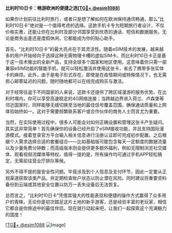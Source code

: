 **比利时10日卡：畅游欧洲的便捷之选[[TG💪+ @esim1088](https://t.me/s/esim1088)]**

如果你计划前往比利时旅行，或者只是想了解如何在欧洲保持通讯畅通，那么“比利时10日卡”绝对是一个值得考虑的选择。这款手机卡专为短期旅行者设计，不仅价格实惠，还能让你在比利时及部分邻国享受到优质的通话、短信和数据服务。无论是商务出差还是度假休闲，它都能成为你的贴心助手。

首先，“比利时10日卡”的最大亮点在于其灵活性。随着eSIM技术的发展，越来越多的用户开始倾向于选择这种无需物理卡槽的虚拟SIM卡。而比利时10日卡正是基于这一技术推出的全新产品，支持全球多个国家和地区使用。这意味着你只需一部兼容eSIM功能的智能手机，就可以轻松激活并使用这张卡，省去了携带多张实体卡的麻烦。此外，由于是电子形式存在，即使是在疫情期间或特殊情况下，也无需担心邮寄延迟的问题，随时随地都可以在线完成购买与激活。

对于经常往返于不同国家的人来说，这款卡还提供了跨区域漫游的服务优势。在比利时境内，你可以享受高速稳定的4G网络连接；当跨越边界进入荷兰、卢森堡等邻近国家时，同样能够无缝切换至当地的最佳信号覆盖范围，确保通话质量和上网体验始终如一。这对于需要频繁联系客户或合作伙伴的商务人士而言尤为重要。

当然，在实际使用过程中，很多人可能会对如何正确设置和管理这张卡产生疑问。其实这非常简单！首先确保你的设备已经开启了eSIM接收功能，并且支持国际漫游模式。接着登录官方平台输入相关信息进行注册认证即可完成初步配置。之后根据个人需求选择合适的套餐组合——比如基础版可能包含每天一定额度的数据流量以及少量免费分钟数；而高级版本则会提供更多额外福利，例如无限制浏览社交媒体、观看视频流媒体等特权。值得一提的是，所有操作均可通过手机APP轻松搞定，无需前往营业厅排队等候。

另外不得不提的是安全性问题。毕竟涉及到个人信息及支付环节，因此一定要从正规渠道获取该类产品，并定期检查账户状态以防止潜在风险。同时建议将重要资料备份到云端或其他安全位置以防万一丢失设备后无法恢复。

总而言之，“比利时10日卡”凭借其强大的性能表现和便捷的操作方式赢得了众多用户的青睐。无论你是初次踏足这片土地的新手游客，还是经验丰富的老玩家，相信它都会是你旅途中的最佳伴侣。现在就行动起来吧，让我们一起探索这个充满魅力的国度！

[[TG💪+ @esim1088](https://t.me/s/esim1088) ![Image](https://i.postimg.cc/4NQfJmqS/Snipaste-2025-05-13-00-14-12.png)]